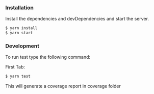 ### Installation

Install the dependencies and devDependencies and start the server.

```sh
$ yarn install
$ yarn start
```

### Development

To run test type the following command:

First Tab:

```sh
$ yarn test
```

This will generate a coverage report in coverage folder
